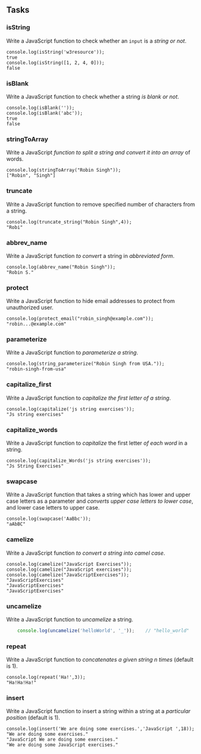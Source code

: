 ## Tasks

### isString

Write a JavaScript function to check whether an `input` is a *string or not*.

    console.log(isString('w3resource'));
    true
    console.log(isString([1, 2, 4, 0]));
    false

### isBlank

Write a JavaScript function to check whether a string *is blank or not*.

    console.log(isBlank(''));
    console.log(isBlank('abc'));
    true
    false

### stringToArray

Write a JavaScript *function to split a string and convert it into an array* of words.

    console.log(stringToArray("Robin Singh"));
    ["Robin", "Singh"]

### truncate

Write a JavaScript function to remove specified number of characters from a string.

    console.log(truncate_string("Robin Singh",4));
    "Robi"

### abbrev_name

Write a JavaScript function *to convert* a string in *abbreviated form*.

    console.log(abbrev_name("Robin Singh"));
    "Robin S."

### protect

Write a JavaScript function to hide email addresses to protect from unauthorized user.

    console.log(protect_email("robin_singh@example.com"));
    "robin...@example.com"

### parameterize

Write a JavaScript function to *parameterize a string*.

    console.log(string_parameterize("Robin Singh from USA."));
    "robin-singh-from-usa"

### capitalize_first

Write a JavaScript function to *capitalize the first letter of a string*.

    console.log(capitalize('js string exercises'));
    "Js string exercises"

### capitalize_words

Write a JavaScript function to *capitalize* the first letter *of each word* in a string.

    console.log(capitalize_Words('js string exercises'));
    "Js String Exercises"

### swapcase

Write a JavaScript function that takes a string which has lower and upper case letters as a parameter and *converts upper case letters to lower case*, and lower case letters to upper case.

    console.log(swapcase('AaBbc'));
    "aAbBC"

### camelize

Write a JavaScript function *to convert a string into camel case*.

    console.log(camelize("JavaScript Exercises"));
    console.log(camelize("JavaScript exercises"));
    console.log(camelize("JavaScriptExercises"));
    "JavaScriptExercises"
    "JavaScriptExercises"
    "JavaScriptExercises"

### uncamelize

Write a JavaScript function to *uncamelize* a string.

```js
    console.log(uncamelize('helloWorld', '_'));    // "hello_world"
```

### repeat

Write a JavaScript function to *concatenates a given string n times* (default is 1).

    console.log(repeat('Ha!',3));
    "Ha!Ha!Ha!"

### insert

Write a JavaScript function to insert a string within a string at a *particular position* (default is 1).


    console.log(insert('We are doing some exercises.','JavaScript ',18));
    "We are doing some exercises."
    "JavaScript We are doing some exercises."
    "We are doing some JavaScript exercises."